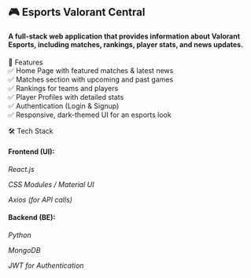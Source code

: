 <h2>🎮 Esports Valorant Central</h2>
<h4>A full-stack web application that provides information about Valorant Esports, including matches, rankings, player stats, and news updates.</h4>


📌 Features<br />
✅ Home Page with featured matches & latest news<br />
✅ Matches section with upcoming and past games<br />
✅ Rankings for teams and players<br />
✅ Player Profiles with detailed stats<br />
✅ Authentication (Login & Signup)<br />
✅ Responsive, dark-themed UI for an esports look<br />

🛠️ Tech Stack
<h4>Frontend (UI):</h4>

<i>React.js</i>

<i>CSS Modules / Material UI</i>

<i>Axios (for API calls)</i>

<h4>Backend (BE):</h4>

<i>Python</i>

<i>MongoDB</i>

<i>JWT for Authentication</i>
